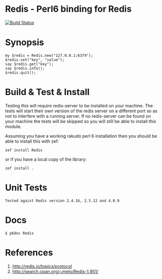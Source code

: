 # Redis - Perl6 binding for Redis

[![Build Status](https://travis-ci.com/cofyc/perl6-redis.svg?branch=master)](https://travis-ci.com/cofyc/perl6-redis)

Synopsis
========

    my $redis = Redis.new("127.0.0.1:6379");
    $redis.set("key", "value");
    say $redis.get("key");
    say $redis.info();
    $redis.quit();

Build & Test & Install
======================

Testing this will require redis-server to be installed on your machine.
The tests will start their own version of the redis server on a different
port so as not to interfere with a running server.  If no redis-server
can be found on your machine the tests will be skipped so you will still
be able to install this module.

Assuming you have a working rakudo perl 6 installation then you should be
able to install this with zef:

    zef install Redis

or if you have a local copy of the library:

    zef install .

Unit Tests
==========

    Tested agaist Redis version 2.4.16, 2.5.12 and 4.0.9

Docs
====

    $ p6doc Redis

References
==========

1. http://redis.io/topics/protocol
2. http://search.cpan.org/~melo/Redis-1.951/
